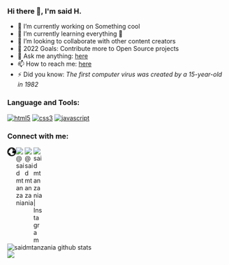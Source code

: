 ### Hi there 👋, I'm said H.
<!--
**saidmtanzania/saidmtanzania** is a ✨ _special_ ✨ repository because its `README.md` (this file) appears on your GitHub profile.
Here are some ideas to get you started:
### I'm Software enginer
- 🔭 I’m currently working on Something cool...
- 🌱 I’m currently learning ...
- 👯 I’m looking to collaborate on ...
- 🤔 I’m looking for help with ...
- 💬 Ask me anything: https://github.com/saidmtanzania/Ask/issues
- 📫 How to reach me: ...
- 😄 Pronouns: ...
- ⚡ Fun fact: The first computer virus was created by a 15-year-old in 1982...
-->
- 🔭 I’m currently working on Something cool
- 🌱 I’m currently learning everything 🤣
- 👯 I’m looking to collaborate with other content creators
- 🥅 2022 Goals: Contribute more to Open Source projects
- 💬 Ask me anything: [here](https://github.com/saidmtanzania/Ask/issues)
- 📫 How to reach me: [here](saidmtanzania@gmail.com)
- ⚡ Did you know: _The first computer virus was created by a 15-year-old in 1982_

### Language and Tools:
[<img alt="html5" width="22px" src="https://cdn.jsdelivr.net/gh/devicons/devicon/icons/html5/html5-original.svg" />][html5]
[<img alt="css3" width ="22px" src="https://cdn.jsdelivr.net/gh/devicons/devicon/icons/css3/css3-original.svg"/>][css3]
[<img alt="javascript" width="22px" src="https://cdn.jsdelivr.net/gh/devicons/devicon/icons/javascript/javascript-original.svg" />][Javascript]

### Connect with me:
[<img align="left" alt="saidmtanzania.com" width="20px" src="https://raw.githubusercontent.com/iconic/open-iconic/master/svg/globe.svg" />][website]
[<img align="left" alt="@saidmtanzania" width="20px" src="https://cdn.jsdelivr.net/gh/devicons/devicon/icons/twitter/twitter-original.svg" />][twitter]
[<img alt="@saidmtanzania" align="left" width="20px" src="https://cdn.jsdelivr.net/gh/devicons/devicon/icons/linkedin/linkedin-original.svg" />][linkedin]
[<img align="left" alt="saidmtanzania | Instagram" width="20px" src="https://cdn.jsdelivr.net/npm/simple-icons@v3/icons/instagram.svg" />][instagram]

<br />
<img align="left" width="450px" src="https://github-readme-stats.vercel.app/api?username=saidmtanzania&show_icons=true&include_all_commits=true&theme=buefy&hide_border=true" alt="saidmtanzania github stats" />
<img align="left" width="350px" src="https://github-readme-stats.vercel.app/api/top-langs/?username=saidmtanzania&layout=compact&theme=buefy&hide_border=true" />



[website]: https://saidmtanzania.com
[twitter]: https://twitter.com/saidmtanzania
[instagram]: https://instagram.com/saidmtanzania
[linkedin]: https://linkedin.com/in/saidmtanzania
[css3]: https://www.w3schools.com/css/css_intro.asp
[html5]: https://www.w3schools.com/html/html_intro.asp
[javascript]: https://www.w3schools.com/js/js_intro.asp
